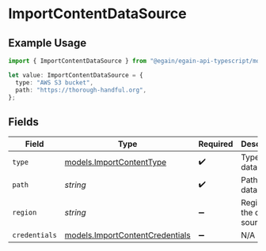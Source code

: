 # ImportContentDataSource

## Example Usage

```typescript
import { ImportContentDataSource } from "@egain/egain-api-typescript/models";

let value: ImportContentDataSource = {
  type: "AWS S3 bucket",
  path: "https://thorough-handful.org",
};
```

## Fields

| Field                                                                    | Type                                                                     | Required                                                                 | Description                                                              |
| ------------------------------------------------------------------------ | ------------------------------------------------------------------------ | ------------------------------------------------------------------------ | ------------------------------------------------------------------------ |
| `type`                                                                   | [models.ImportContentType](../models/importcontenttype.md)               | :heavy_check_mark:                                                       | Type of data source                                                      |
| `path`                                                                   | *string*                                                                 | :heavy_check_mark:                                                       | Path of the data source                                                  |
| `region`                                                                 | *string*                                                                 | :heavy_minus_sign:                                                       | Region of the data source                                                |
| `credentials`                                                            | [models.ImportContentCredentials](../models/importcontentcredentials.md) | :heavy_minus_sign:                                                       | N/A                                                                      |